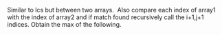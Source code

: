 Similar to lcs but between two arrays.
​
Also compare each index of array1 with the index of array2 and if match found recursively call the i+1,j+1 indices. Obtain the max of the following.
